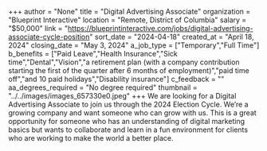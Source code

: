 +++
author = "None"
title = "Digital Advertising Associate"
organization = "Blueprint Interactive"
location = "Remote, District of Columbia"
salary = "$50,000"
link = "https://blueprintinteractive.com/jobs/digital-advertising-associate-cycle-position"
sort_date = "2024-04-18"
created_at = "April 18, 2024"
closing_date = "May 3, 2024"
a_job_type = ["Temporary","Full Time"]
b_benefits = ["Paid Leave","Health Insurance","Sick time","Dental","Vision","a retirement plan (with a company contribution starting the first of the quarter after 6 months of employment)","paid time off","and 10 paid holidays","Disability insurance"]
c_feedback = ""
aa_degrees_required = "No degree required"
thumbnail = "../../images/images_657330e0.jpeg"
+++
We are looking for a Digital Advertising Associate to join us through the 2024 Election Cycle. We’re a growing company and want someone who can grow with us. This is a great opportunity for someone who has an understanding of digital marketing basics but wants to collaborate and learn in a fun environment for clients who are working to make the world a better place. 